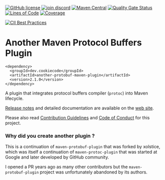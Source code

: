 [![GitHub license](https://img.shields.io/badge/license-Apache%202-blue.svg)](https://github.com/sebastienvermeille/another-protobuf-maven-plugin/blob/master/LICENSE)
[![join discord](https://img.shields.io/badge/join%20discord-gray?style=flat&logo=discord&link=https://discord.gg/uqQ2SWCQCb)](https://discord.gg/uqQ2SWCQCb)
[![Maven Central](https://img.shields.io/maven-central/v/dev.cookiecode/another-protobuf-maven-plugin.svg)](https://mvnrepository.com/artifact/dev.cookiecode/another-protobuf-maven-plugin/)
[![Quality Gate Status](https://sonarcloud.io/api/project_badges/measure?project=dev.cookiecode%3Aanother-protobuf-maven-plugin&metric=alert_status)](https://sonarcloud.io/summary/new_code?id=dev.cookiecode%3Aanother-protobuf-maven-plugin)
[![Lines of Code](https://sonarcloud.io/api/project_badges/measure?project=dev.cookiecode%3Aanother-protobuf-maven-plugin&metric=ncloc)](https://sonarcloud.io/summary/new_code?id=dev.cookiecode%3Aanother-protobuf-maven-plugin)
[![Coverage](https://sonarcloud.io/api/project_badges/measure?project=dev.cookiecode%3Aanother-protobuf-maven-plugin&metric=coverage)](https://sonarcloud.io/summary/new_code?id=dev.cookiecode%3Aanother-protobuf-maven-plugin)

[![CII Best Practices](https://bestpractices.coreinfrastructure.org/projects/6337/badge)](https://bestpractices.coreinfrastructure.org/projects/6337)


# Another Maven Protocol Buffers Plugin

```
<dependency>
  <groupId>dev.cookiecode</groupId>
  <artifactId>another-protobuf-maven-plugin</artifactId>
  <version>2.1.0</version>
</dependency>
```

A plugin that integrates protocol buffers compiler (`protoc`) into Maven lifecycle.

[Release notes](https://another-protobuf-maven-plugin.cookiecode.dev/changes-report.html) and detailed documentation
are available on the [web site](https://sebastienvermeille.github.io/another-protobuf-maven-plugin/).

Please also read [Contribution Guidelines](docs/CONTRIBUTING.md) and [Code of Conduct](docs/CODE_OF_CONDUCT.md) for this project.


### Why did you create another plugin ?

This is a continuation of `maven-protobuf-plugin` that was forked by xolstice, which was itself a continuation of
`maven-protoc-plugin` that was started at Google and later developed by GitHub community.

I opened a PR years ago as many other contributors but the `maven-protobuf-plugin` project was unfortunately
abandoned by its authors.
